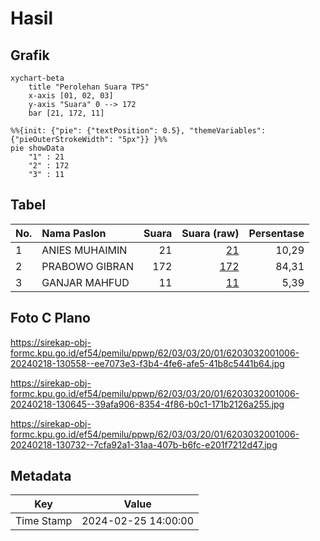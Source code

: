 # Hasil

## Grafik

```mermaid
xychart-beta
    title "Perolehan Suara TPS"
    x-axis [01, 02, 03]
    y-axis "Suara" 0 --> 172
    bar [21, 172, 11]
```

```mermaid
%%{init: {"pie": {"textPosition": 0.5}, "themeVariables": {"pieOuterStrokeWidth": "5px"}} }%%
pie showData
    "1" : 21
    "2" : 172
    "3" : 11
```

## Tabel

| No. | Nama Paslon    | Suara | Suara (raw) | Persentase |
|:--- |:-------------- | -----:| -----------:| ----------:|
| 1   | ANIES MUHAIMIN | 21    | [21][p-1]   | 10,29      |
| 2   | PRABOWO GIBRAN | 172   | [172][p-2]  | 84,31      |
| 3   | GANJAR MAHFUD  | 11    | [11][p-3]   | 5,39       |


[p-1]: https://github.com/gigit-pemilu/pemilu-2024-62-kalimantan-tengah/blob/main/pilpres/hitung-suara/sub/62-kalimantan-tengah/sub/03-kapuas/sub/03-kapuas-timur/sub/2001-anjir-serapat-timur/sub/006-tps/sub/paslon-1.txt
[p-2]: https://github.com/gigit-pemilu/pemilu-2024-62-kalimantan-tengah/blob/main/pilpres/hitung-suara/sub/62-kalimantan-tengah/sub/03-kapuas/sub/03-kapuas-timur/sub/2001-anjir-serapat-timur/sub/006-tps/sub/paslon-2.txt
[p-3]: https://github.com/gigit-pemilu/pemilu-2024-62-kalimantan-tengah/blob/main/pilpres/hitung-suara/sub/62-kalimantan-tengah/sub/03-kapuas/sub/03-kapuas-timur/sub/2001-anjir-serapat-timur/sub/006-tps/sub/paslon-3.txt

## Foto C Plano

https://sirekap-obj-formc.kpu.go.id/ef54/pemilu/ppwp/62/03/03/20/01/6203032001006-20240218-130558--ee7073e3-f3b4-4fe6-afe5-41b8c5441b64.jpg

https://sirekap-obj-formc.kpu.go.id/ef54/pemilu/ppwp/62/03/03/20/01/6203032001006-20240218-130645--39afa906-8354-4f86-b0c1-171b2126a255.jpg

https://sirekap-obj-formc.kpu.go.id/ef54/pemilu/ppwp/62/03/03/20/01/6203032001006-20240218-130732--7cfa92a1-31aa-407b-b6fc-e201f7212d47.jpg


## Metadata

| Key        | Value               |
| ---------- | ------------------- |
| Time Stamp | 2024-02-25 14:00:00 |



